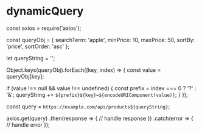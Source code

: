 # dynamicQuery


  const axios = require('axios');

const queryObj = {
  searchTerm: 'apple',
  minPrice: 10,
  maxPrice: 50,
  sortBy: 'price',
  sortOrder: 'asc'
};

let queryString = '';

Object.keys(queryObj).forEach((key, index) => {
  const value = queryObj[key];

  if (value !== null && value !== undefined) {
    const prefix = index === 0 ? '?' : '&';
    queryString += `${prefix}${key}=${encodeURIComponent(value)}`;
  }
});

const query = `https://example.com/api/products${queryString}`;

axios.get(query)
  .then(response => {
    // handle response
  })
  .catch(error => {
    // handle error
  });
